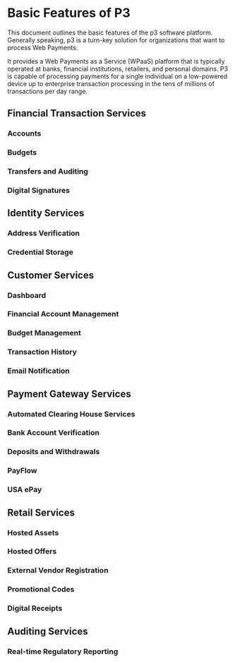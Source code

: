 # Basic Features of P3

This document outlines the basic features of the p3 software platform.
Generally speaking, p3 is a turn-key solution for organizations that 
want to process Web Payments.

It provides a Web Payments as a Service (WPaaS) platform that is typically 
operated at banks, financial institutions, retailers, and personal domains.
P3 is capable of processing payments for a single individual on a low-powered
device up to enterprise transaction processing in the tens of millions of 
transactions per day range.

## Financial Transaction Services

### Accounts

### Budgets

### Transfers and Auditing

### Digital Signatures

## Identity Services

### Address Verification

### Credential Storage

## Customer Services

### Dashboard

### Financial Account Management

### Budget Management

### Transaction History

### Email Notification

## Payment Gateway Services

### Automated Clearing House Services

### Bank Account Verification

### Deposits and Withdrawals

### PayFlow

### USA ePay

## Retail Services

### Hosted Assets 

### Hosted Offers

### External Vendor Registration

### Promotional Codes

### Digital Receipts

## Auditing Services

### Real-time Regulatory Reporting
